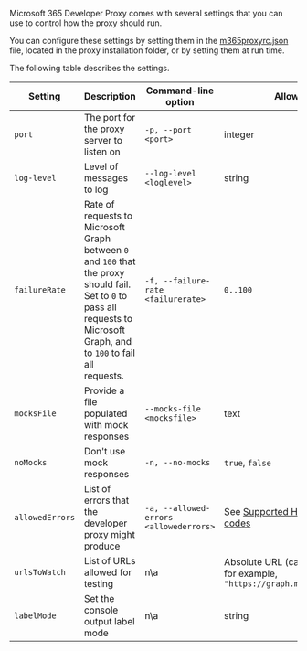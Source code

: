 Microsoft 365 Developer Proxy comes with several settings that you can use to control how the proxy should run.

You can configure these settings by setting them in the [m365proxyrc.json](./m365proxyrc.md) file, located in the proxy installation folder, or by setting them at run time.

The following table describes the settings.

Setting|Description|Command-line option|Allowed values|Default value
--|--|--|--|--
`port`|The port for the proxy server to listen on|`-p, --port <port>`|integer|`8000`
`log-level` | Level of messages to log|`--log-level <loglevel>`|string| `debug`, `info`, `warn`, `error`| `info`
`failureRate`|Rate of requests to Microsoft Graph between `0` and `100` that the proxy should fail. Set to `0` to pass all requests to Microsoft Graph, and to `100` to fail all requests.|`-f, --failure-rate <failurerate>`|`0..100`|`50`
`mocksFile`|Provide a file populated with mock responses|`--mocks-file <mocksfile>`| text |`responses.json`
`noMocks`|Don't use mock responses|`-n, --no-mocks`|`true`, `false`|`false`
`allowedErrors`|List of errors that the developer proxy might produce|`-a, --allowed-errors <allowederrors> `| See [Supported HTTP error status codes](./Supported-HTTP-error-status-codes.md)|All supported error codes
`urlsToWatch`|List of URLs allowed for testing|n\a|Absolute URL (can contain wildcards) for example, `"https://graph.microsoft.com/v1.0/*"`|See [m365proxyrc](./m365proxyrc.md) file
`labelMode`| Set the console output label mode |n\a|string| `text`, `icon`, `nerdFont`| `text`
